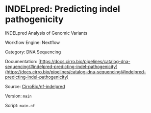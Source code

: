 # INDELpred: Predicting indel pathogenicity

INDELpred Analysis of Genomic Variants


Workflow Engine: Nextflow


Category: DNA Sequencing


Documentation: [https://docs.cirro.bio/pipelines/catalog-dna-sequencing/#indelpred-predicting-indel-pathogenicity](https://docs.cirro.bio/pipelines/catalog-dna-sequencing/#indelpred-predicting-indel-pathogenicity)


Source: [CirroBio/nf-indelpred](CirroBio/nf-indelpred)


Version: `main`


Script: `main.nf`
